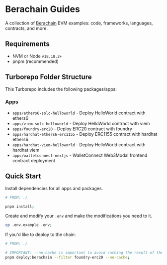 # Berachain Guides

A collection of [Berachain](https://docs.berachain.com/learn/) EVM examples: code, frameworks, languages, contracts, and more.

## Requirements

- NVM or Node `v18.18.2+`
- pnpm (recommended)

## Turborepo Folder Structure

This Turborepo includes the following packages/apps:

### Apps

- `apps/ethers6-solc-helloworld` - Deploy HelloWorld contract with ethers6
- `apps/viem-solc-helloworld` - Deploy HelloWorld contract with viem
- `apps/foundry-erc20` - Deploy ERC20 contract with foundry
- `apps/hardhat-ethers6-erc1155` - Deploy ERC1155 contract with hardhat ethers6
- `apps/hardhat-viem-helloworld` - Deploy HelloWorld contract with hardhat viem
- `apps/walletconnect-nextjs` - WalletConnect Web3Modal frontend contract deployment

## Quick Start

Install dependencies for all apps and packages.

```bash
# FROM: ./

pnpm install;
```

Create and modify your `.env` and make the modifications you need to it.

```bash
cp .env.example .env;
```

If you'd like to deploy to the chain:

```bash
# FROM: ./

# IMPORTANT: --no-cache is important to avoid caching the result of the deployments
pnpm deploy:berachain --filter foundry-erc20 --no-cache;
```
